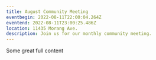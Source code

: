 ```yaml
---
title: August Community Meeting
eventbegin: 2022-08-11T22:00:04.264Z
eventend: 2022-08-11T23:00:25.486Z
location: 11435 Morang Ave.
description: Join us for our monthly community meeting.
---
```


Some great full content